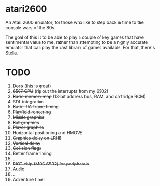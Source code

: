 # atari2600

An Atari 2600 emulator, for those who like to step back in time to the console wars of the 80s.

The goal of this is to be able to play a couple of key games that have sentimental value to me, rather than attempting to be a highly accurate emulator that can play the vast library of games available. For that, there's [Stella](https://github.com/stella-emu/stella).

# TODO

1. ~~Docs~~ ([this](https://problemkaputt.de/2k6specs.htm) is great)
2. ~~6507 CPU~~ (rip out the interrupts from my 6502)
3. ~~Basic memory map~~ (13-bit address bus, RAM, and cartridge ROM)
4. ~~SDL integration~~
5. ~~Basic TIA frame timing~~
6. ~~Playfield rendering~~
7. ~~Missle graphics~~
8. ~~Ball graphics~~
9. ~~Player graphics~~
10. Horizontal positioning and HMOVE
11. ~~Graphics delay on LRHB~~
12. ~~Vertical delay~~
13. ~~Collision flags~~
14. Better frame timing
15. ...
16. ~~RIOT chip (MOS 6532) for peripherals~~
17. Audio
18. ..
19. Adventure time!
